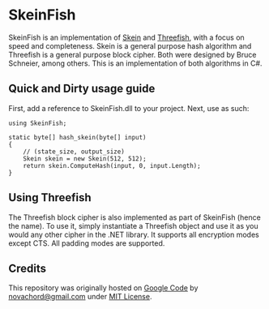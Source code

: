 # SkeinFish

SkeinFish is an implementation of [Skein](https://en.wikipedia.org/wiki/Skein_hash_function) and [Threefish](https://en.wikipedia.org/wiki/Threefish), with a focus on speed and completeness.
Skein is a general purpose hash algorithm and Threefish is a general purpose block cipher.
Both were designed by Bruce Schneier, among others. This is an implementation of both algorithms in C#. 

## Quick and Dirty usage guide

First, add a reference to SkeinFish.dll to your project. Next, use as such:

    using SkeinFish;
    
    static byte[] hash_skein(byte[] input)
    {
        // (state_size, output_size)
        Skein skein = new Skein(512, 512);
        return skein.ComputeHash(input, 0, input.Length);
    }

## Using Threefish

The Threefish block cipher is also implemented as part of SkeinFish (hence the name).
To use it, simply instantiate a Threefish object and use it as you would any other cipher in the .NET library.
It supports all encryption modes except CTS. All padding modes are supported.

## Credits

This repository was originally hosted on [Google Code](http://code.google.com/p/skeinfish) by novachord@gmail.com
under [MIT License](http://opensource.org/licenses/mit-license.php).
